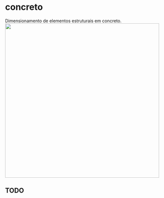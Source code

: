 concreto
========
Dimensionamento de elementos estruturais em concreto.
<img src="http://www.writeyournote.com/pics/6c02bb0382f4087a936b0a7c943fd69c.png" width="500px">

TODO
----

